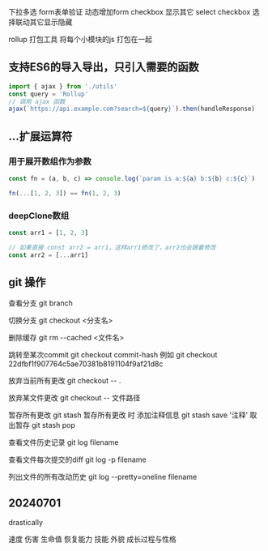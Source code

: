 下拉多选
form表单验证 动态增加form
checkbox 显示其它
select checkbox 选择联动其它显示隐藏

rollup 打包工具 将每个小模块的js 打包在一起

## 支持ES6的导入导出，只引入需要的函数

```js
import { ajax } from './utils'
const query = 'Rollup'
// 调用 ajax 函数
ajax(`https://api.example.com?search=${query}`).then(handleResponse)
```

## ...扩展运算符

### 用于展开数组作为参数

```js
const fn = (a, b, c) => console.log(`param is a:${a} b:${b} c:${c}`)

fn(...[1, 2, 3]) == fn(1, 2, 3)
```

### deepClone数组

```js
const arr1 = [1, 2, 3]

// 如果直接 const arr2 = arr1，这样arr1修改了，arr2也会跟着修改
const arr2 = [...arr1]
```

## git 操作

查看分支
git branch

切换分支
git checkout <分支名>

删除缓存
git rm --cached <文件名>

跳转至某次commit
git checkout commit-hash
例如 git checkout 22dfbf1f907764c5ae70381b8191104f9af21d8c

放弃当前所有更改
git checkout -- .

放弃某文件更改
git checkout -- 文件路径

暂存所有更改
git stash
暂存所有更改 时 添加注释信息
git stash save '注释'
取出暂存
git stash pop

查看文件历史记录
git log filename

查看文件每次提交的diff
git log -p filename

列出文件的所有改动历史
git log --pretty=oneline filename

## 20240701

drastically

速度 伤害 生命值 恢复能力 技能
外貌 成长过程与性格
